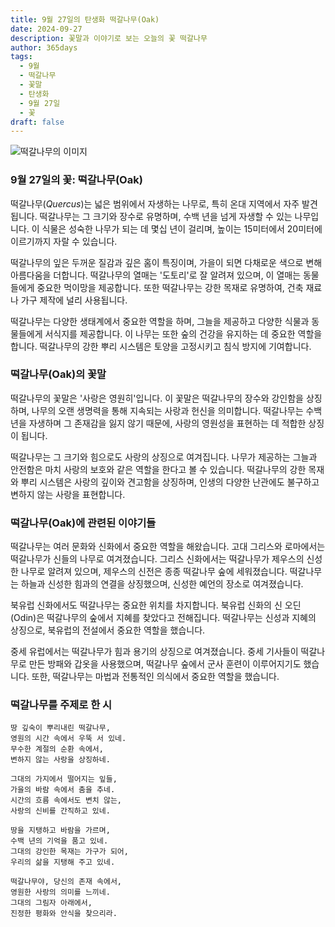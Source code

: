 ```yaml
---
title: 9월 27일의 탄생화 떡갈나무(Oak)
date: 2024-09-27
description: 꽃말과 이야기로 보는 오늘의 꽃 떡갈나무
author: 365days
tags:
  - 9월
  - 떡갈나무
  - 꽃말
  - 탄생화
  - 9월 27일
  - 꽃
draft: false
---
```


![떡갈나무의 이미지](https://cdn.pixabay.com/photo/2018/09/22/03/14/acorn-3694485_1280.jpg#center)


### 9월 27일의 꽃: 떡갈나무(Oak)

떡갈나무(*Quercus*)는 넓은 범위에서 자생하는 나무로, 특히 온대 지역에서 자주 발견됩니다. 떡갈나무는 그 크기와 장수로 유명하며, 수백 년을 넘게 자생할 수 있는 나무입니다. 이 식물은 성숙한 나무가 되는 데 몇십 년이 걸리며, 높이는 15미터에서 20미터에 이르기까지 자랄 수 있습니다. 

떡갈나무의 잎은 두꺼운 질감과 깊은 홈이 특징이며, 가을이 되면 다채로운 색으로 변해 아름다움을 더합니다. 떡갈나무의 열매는 '도토리'로 잘 알려져 있으며, 이 열매는 동물들에게 중요한 먹이망을 제공합니다. 또한 떡갈나무는 강한 목재로 유명하여, 건축 재료나 가구 제작에 널리 사용됩니다.

떡갈나무는 다양한 생태계에서 중요한 역할을 하며, 그늘을 제공하고 다양한 식물과 동물들에게 서식지를 제공합니다. 이 나무는 또한 숲의 건강을 유지하는 데 중요한 역할을 합니다. 떡갈나무의 강한 뿌리 시스템은 토양을 고정시키고 침식 방지에 기여합니다.

### 떡갈나무(Oak)의 꽃말

떡갈나무의 꽃말은 '사랑은 영원히'입니다. 이 꽃말은 떡갈나무의 장수와 강인함을 상징하며, 나무의 오랜 생명력을 통해 지속되는 사랑과 헌신을 의미합니다. 떡갈나무는 수백 년을 자생하며 그 존재감을 잃지 않기 때문에, 사랑의 영원성을 표현하는 데 적합한 상징이 됩니다.

떡갈나무는 그 크기와 힘으로도 사랑의 상징으로 여겨집니다. 나무가 제공하는 그늘과 안전함은 마치 사랑의 보호와 같은 역할을 한다고 볼 수 있습니다. 떡갈나무의 강한 목재와 뿌리 시스템은 사랑의 깊이와 견고함을 상징하며, 인생의 다양한 난관에도 불구하고 변하지 않는 사랑을 표현합니다.

### 떡갈나무(Oak)에 관련된 이야기들

떡갈나무는 여러 문화와 신화에서 중요한 역할을 해왔습니다. 고대 그리스와 로마에서는 떡갈나무가 신들의 나무로 여겨졌습니다. 그리스 신화에서는 떡갈나무가 제우스의 신성한 나무로 알려져 있으며, 제우스의 신전은 종종 떡갈나무 숲에 세워졌습니다. 떡갈나무는 하늘과 신성한 힘과의 연결을 상징했으며, 신성한 예언의 장소로 여겨졌습니다.

북유럽 신화에서도 떡갈나무는 중요한 위치를 차지합니다. 북유럽 신화의 신 오딘(Odin)은 떡갈나무의 숲에서 지혜를 찾았다고 전해집니다. 떡갈나무는 신성과 지혜의 상징으로, 북유럽의 전설에서 중요한 역할을 했습니다.

중세 유럽에서는 떡갈나무가 힘과 용기의 상징으로 여겨졌습니다. 중세 기사들이 떡갈나무로 만든 방패와 갑옷을 사용했으며, 떡갈나무 숲에서 군사 훈련이 이루어지기도 했습니다. 또한, 떡갈나무는 마법과 전통적인 의식에서 중요한 역할을 했습니다.

### 떡갈나무를 주제로 한 시

	땅 깊숙이 뿌리내린 떡갈나무,
	영원의 시간 속에서 우뚝 서 있네.
	무수한 계절의 순환 속에서,
	변하지 않는 사랑을 상징하네.
	
	그대의 가지에서 떨어지는 잎들,
	가을의 바람 속에서 춤을 추네.
	시간의 흐름 속에서도 변치 않는,
	사랑의 신비를 간직하고 있네.
	
	땅을 지탱하고 바람을 가르며,
	수백 년의 기억을 품고 있네.
	그대의 강인한 목재는 가구가 되어,
	우리의 삶을 지탱해 주고 있네.
	
	떡갈나무야, 당신의 존재 속에서,
	영원한 사랑의 의미를 느끼네.
	그대의 그림자 아래에서,
	진정한 평화와 안식을 찾으리라.